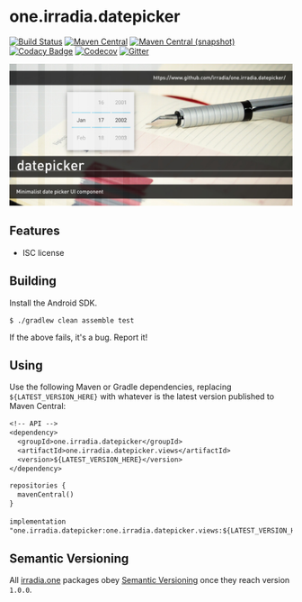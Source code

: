 one.irradia.datepicker
===

[![Build Status](https://img.shields.io/travis/irradia/one.irradia.datepicker.svg?style=flat-square)](https://travis-ci.org/irradia/one.irradia.datepicker)
[![Maven Central](https://img.shields.io/maven-central/v/one.irradia.datepicker/one.irradia.datepicker.views.svg?style=flat-square)](http://search.maven.org/#search%7Cga%7C1%7Cg%3A%22one.irradia.datepicker%22)
[![Maven Central (snapshot)](https://img.shields.io/nexus/s/https/oss.sonatype.org/one.irradia.datepicker/one.irradia.datepicker.api.svg?style=flat-square)](https://oss.sonatype.org/content/repositories/snapshots/one.irradia.datepicker/)
[![Codacy Badge](https://img.shields.io/codacy/grade/d0b7e91a88f640049bcaf706ae088d63.svg?style=flat-square)](https://www.codacy.com/app/github_79/one.irradia.datepicker?utm_source=github.com&amp;utm_medium=referral&amp;utm_content=irradia/one.irradia.datepicker&amp;utm_campaign=Badge_Grade)
[![Codecov](https://img.shields.io/codecov/c/github/irradia/one.irradia.datepicker.svg?style=flat-square)](https://codecov.io/gh/irradia/one.irradia.datepicker)
[![Gitter](https://badges.gitter.im/irradia-org/community.svg)](https://gitter.im/irradia-org/community?utm_source=badge&utm_medium=badge&utm_campaign=pr-badge)

![datepicker](./src/site/resources/datepicker.jpg?raw=true)

## Features

* ISC license

## Building

Install the Android SDK.

```
$ ./gradlew clean assemble test
```

If the above fails, it's a bug. Report it!

## Using

Use the following Maven or Gradle dependencies, replacing `${LATEST_VERSION_HERE}` with
whatever is the latest version published to Maven Central:

```
<!-- API -->
<dependency>
  <groupId>one.irradia.datepicker</groupId>
  <artifactId>one.irradia.datepicker.views</artifactId>
  <version>${LATEST_VERSION_HERE}</version>
</dependency>
```

```
repositories {
  mavenCentral()
}

implementation "one.irradia.datepicker:one.irradia.datepicker.views:${LATEST_VERSION_HERE}"
```

## Semantic Versioning

All [irradia.one](https://www.irradia.one) packages obey [Semantic Versioning](https://www.semver.org)
once they reach version `1.0.0`.
